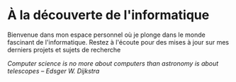 # À la découverte de l'informatique

Bienvenue dans mon espace personnel où je plonge dans le monde fascinant de 
l'informatique. Restez à l'écoute pour des mises à jour sur mes derniers 
projets et sujets de recherche

*Computer science is no more about computers than astronomy is about telescopes 
– Edsger W. Dijkstra*